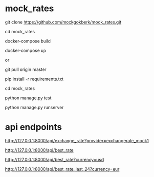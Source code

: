# mock_rates

git clone https://github.com/mockgokberk/mock_rates.git


cd mock_rates


docker-compose build


docker-compose up

or 

git pull origin master

pip install -r requirements.txt

cd mock_rates

python manage.py test

python manage.py runserver


# api endpoints

http://127.0.0.1:8000/api/exchange_rate?provider=exchangerate_mock1

http://127.0.0.1:8000/api/best_rate

http://127.0.0.1:8000/api/best_rate?currency=usd

http://127.0.0.1:8000/api/best_rate_last_24?currency=eur

